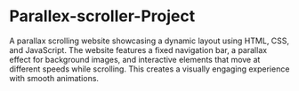 # Parallex-scroller-Project
A parallax scrolling website showcasing a dynamic layout using HTML, CSS, and JavaScript. The website features a fixed navigation bar, a parallax effect for background images, and interactive elements that move at different speeds while scrolling. This creates a visually engaging experience with smooth animations.
